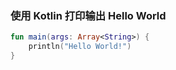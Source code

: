 
### 使用 Kotlin 打印输出 Hello World

``` kotlin
fun main(args: Array<String>) {
	println("Hello World!")
}
```